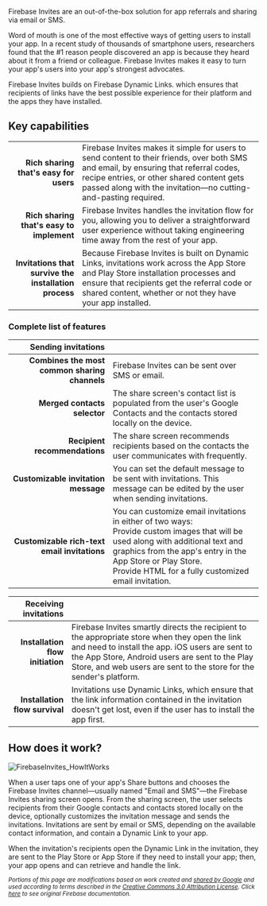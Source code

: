 Firebase Invites are an out-of-the-box solution for app referrals and sharing via email or SMS.

Word of mouth is one of the most effective ways of getting users to install your app. In a recent study of thousands of smartphone users, researchers found that the #1 reason people discovered an app is because they heard about it from a friend or colleague. Firebase Invites makes it easy to turn your app's users into your app's strongest advocates.

Firebase Invites builds on Firebase Dynamic Links. which ensures that recipients of links have the best possible experience for their platform and the apps they have installed.

## Key capabilities

|  |  |
|-:|--|
| **Rich sharing that's easy for users** | Firebase Invites makes it simple for users to send content to their friends, over both SMS and email, by ensuring that referral codes, recipe entries, or other shared content gets passed along with the invitation—no cutting-and-pasting required. |
| **Rich sharing that's easy to implement** | Firebase Invites handles the invitation flow for you, allowing you to deliver a straightforward user experience without taking engineering time away from the rest of your app. |
| **Invitations that survive the installation process** | Because Firebase Invites is built on Dynamic Links, invitations work across the App Store and Play Store installation processes and ensure that recipients get the referral code or shared content, whether or not they have your app installed. |

### Complete list of features

| Sending invitations |  |
|--------------------:|--|
| **Combines the most common sharing channels** | Firebase Invites can be sent over SMS or email. |
| **Merged contacts selector** | The share screen's contact list is populated from the user's Google Contacts and the contacts stored locally on the device. |
| **Recipient recommendations** | The share screen recommends recipients based on the contacts the user communicates with frequently. |
| **Customizable invitation message** | You can set the default message to be sent with invitations. This message can be edited by the user when sending invitations. |
| **Customizable rich-text email invitations** | You can customize email invitations in either of two ways: <br /> Provide custom images that will be used along with additional text and graphics from the app's entry in the App Store or Play Store. <br /> Provide HTML for a fully customized email invitation. |

| Receiving invitations |  |
|----------------------:|--|
| **Installation flow initiation** | Firebase Invites smartly directs the recipient to the appropriate store when they open the link and need to install the app. iOS users are sent to the App Store, Android users are sent to the Play Store, and web users are sent to the store for the sender's platform. |
| **Installation flow survival** | Invitations use Dynamic Links, which ensure that the link information contained in the invitation doesn't get lost, even if the user has to install the app first. |

## How does it work?

![FirebaseInvites_HowItWorks](https://firebase.google.com/docs/invites/images/send-invitations.png)

When a user taps one of your app's Share buttons and chooses the Firebase Invites channel—usually named "Email and SMS"—the Firebase Invites sharing screen opens. From the sharing screen, the user selects recipients from their Google contacts and contacts stored locally on the device, optionally customizes the invitation message and sends the invitations. Invitations are sent by email or SMS, depending on the available contact information, and contain a Dynamic Link to your app.

When the invitation's recipients open the Dynamic Link in the invitation, they are sent to the Play Store or App Store if they need to install your app; then, your app opens and can retrieve and handle the link.

<sub>_Portions of this page are modifications based on work created and [shared by Google](https://developers.google.com/readme/policies/) and used according to terms described in the [Creative Commons 3.0 Attribution License](http://creativecommons.org/licenses/by/3.0/). Click [here](https://firebase.google.com/docs/invites/) to see original Firebase documentation._</sub>